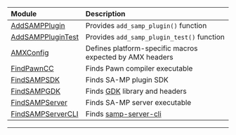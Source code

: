Module                                               | Description
:----------------------------------------------------|:--------------------------------------------------------
[AddSAMPPlugin](Modules/AddSAMPPlugin.cmake)         | Provides `add_samp_plugin()` function
[AddSAMPPluginTest](Modules/AddSAMPPluginTest.cmake) | Provides `add_samp_plugin_test()` function
[AMXConfig](Modules/AMXConfig.cmake)                 | Defines platform-specific macros expected by AMX headers
[FindPawnCC](Modules/FindPawnCC.cmake)               | Finds Pawn compiler executable
[FindSAMPSDK](Modules/FindSAMPSDK.cmake)             | Finds SA-MP plugin SDK
[FindSAMPGDK](Modules/FindSAMPGDK.cmake)             | Finds [GDK][sampgdk] library and headers
[FindSAMPServer](Modules/FindSAMPServer.cmake)       | Finds SA-MP server executable
[FindSAMPServerCLI](Modules/FindSAMPServerCLI.cmake) | Finds [samp-server-cli][samp-server-cli]
---------------------------------------------------------------------------------------------------------------

[sampgdk]: https://github.com/Zeex/sampgdk
[samp-server-cli]: https://github.com/Zeex/samp-server-cli
